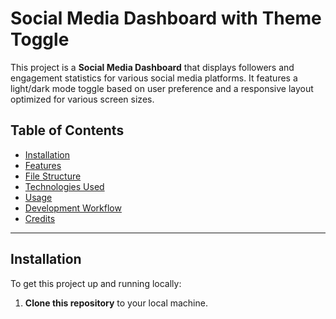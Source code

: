# Social Media Dashboard with Theme Toggle

This project is a **Social Media Dashboard** that displays followers and engagement statistics for various social media platforms. It features a light/dark mode toggle based on user preference and a responsive layout optimized for various screen sizes.

## Table of Contents

- [Installation](#installation)
- [Features](#features)
- [File Structure](#file-structure)
- [Technologies Used](#technologies-used)
- [Usage](#usage)
- [Development Workflow](#development-workflow)
- [Credits](#credits)

---

## Installation

To get this project up and running locally:

1. **Clone this repository** to your local machine.
   ```bash https://github.com/MuneerMiller/Social-Media-Tracker.git

